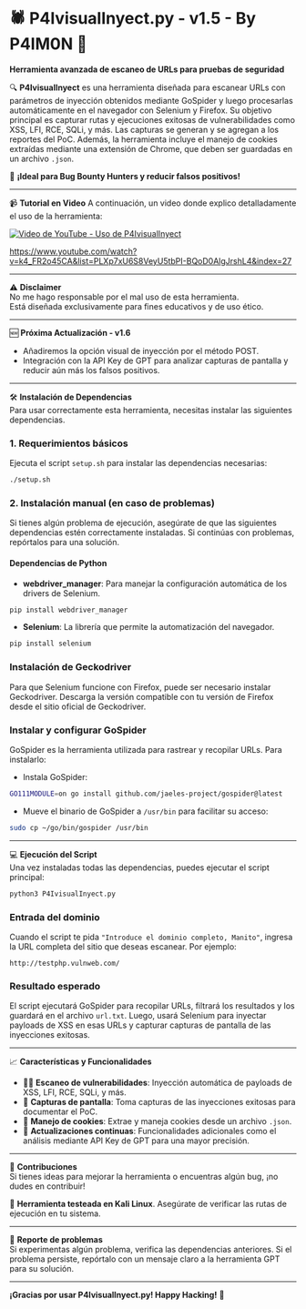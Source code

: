 # 🕷️ P4IvisualInyect.py - v1.5 - By P4IM0N 🍪

**Herramienta avanzada de escaneo de URLs para pruebas de seguridad**

🔍 **P4IvisualInyect** es una herramienta diseñada para escanear URLs con parámetros de inyección obtenidos mediante GoSpider y luego procesarlas automáticamente en el navegador con Selenium y Firefox. Su objetivo principal es capturar rutas y ejecuciones exitosas de vulnerabilidades como XSS, LFI, RCE, SQLi, y más. Las capturas se generan y se agregan a los reportes del PoC. Además, la herramienta incluye el manejo de cookies extraídas mediante una extensión de Chrome, que deben ser guardadas en un archivo `.json`.

🚀 **¡Ideal para Bug Bounty Hunters y reducir falsos positivos!**

---

📹 **Tutorial en Video**
A continuación, un video donde explico detalladamente el uso de la herramienta:

[![Video de YouTube - Uso de P4IvisualInyect](https://img.youtube.com/vi/k4_FR2o45CA/0.jpg)](https://www.youtube.com/watch?v=k4_FR2o45CA)

https://www.youtube.com/watch?v=k4_FR2o45CA&list=PLXp7xU6S8VeyU5tbPI-BQoD0AlgJrshL4&index=27

---

⚠️ **Disclaimer**  
No me hago responsable por el mal uso de esta herramienta.  
Está diseñada exclusivamente para fines educativos y de uso ético.

---

🆕 **Próxima Actualización - v1.6**  
- Añadiremos la opción visual de inyección por el método POST.  
- Integración con la API Key de GPT para analizar capturas de pantalla y reducir aún más los falsos positivos.

---

🛠️ **Instalación de Dependencias**  
Para usar correctamente esta herramienta, necesitas instalar las siguientes dependencias.

### 1. Requerimientos básicos
Ejecuta el script `setup.sh` para instalar las dependencias necesarias:

```bash
./setup.sh
```

### 2. Instalación manual (en caso de problemas)
Si tienes algún problema de ejecución, asegúrate de que las siguientes dependencias estén correctamente instaladas. Si continúas con problemas, repórtalos para una solución.

#### Dependencias de Python
- **webdriver_manager**: Para manejar la configuración automática de los drivers de Selenium.

```bash
pip install webdriver_manager
```

- **Selenium**: La librería que permite la automatización del navegador.

```bash
pip install selenium
```

### Instalación de Geckodriver
Para que Selenium funcione con Firefox, puede ser necesario instalar Geckodriver. Descarga la versión compatible con tu versión de Firefox desde el sitio oficial de Geckodriver.

### Instalar y configurar GoSpider
GoSpider es la herramienta utilizada para rastrear y recopilar URLs. Para instalarlo:

- Instala GoSpider:

```bash
GO111MODULE=on go install github.com/jaeles-project/gospider@latest
```

- Mueve el binario de GoSpider a `/usr/bin` para facilitar su acceso:

```bash
sudo cp ~/go/bin/gospider /usr/bin
```

---

💻 **Ejecución del Script**  
Una vez instaladas todas las dependencias, puedes ejecutar el script principal:

```bash
python3 P4IvisualInyect.py
```

### Entrada del dominio
Cuando el script te pida `"Introduce el dominio completo, Manito"`, ingresa la URL completa del sitio que deseas escanear. Por ejemplo:

```text
http://testphp.vulnweb.com/
```

### Resultado esperado
El script ejecutará GoSpider para recopilar URLs, filtrará los resultados y los guardará en el archivo `url.txt`. Luego, usará Selenium para inyectar payloads de XSS en esas URLs y capturar capturas de pantalla de las inyecciones exitosas.

---

📈 **Características y Funcionalidades**
- 🕵️‍♂️ **Escaneo de vulnerabilidades**: Inyección automática de payloads de XSS, LFI, RCE, SQLi, y más.
- 📸 **Capturas de pantalla**: Toma capturas de las inyecciones exitosas para documentar el PoC.
- 🍪 **Manejo de cookies**: Extrae y maneja cookies desde un archivo `.json`.
- 🔄 **Actualizaciones continuas**: Funcionalidades adicionales como el análisis mediante API Key de GPT para una mayor precisión.

---

🤝 **Contribuciones**  
Si tienes ideas para mejorar la herramienta o encuentras algún bug, ¡no dudes en contribuir!

🚀 **Herramienta testeada en Kali Linux**. Asegúrate de verificar las rutas de ejecución en tu sistema.

---

🐞 **Reporte de problemas**  
Si experimentas algún problema, verifica las dependencias anteriores. Si el problema persiste, repórtalo con un mensaje claro a la herramienta GPT para su solución.

---

**¡Gracias por usar P4IvisualInyect.py! Happy Hacking!** 🎯

